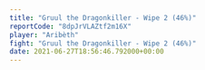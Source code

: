 ```yaml
---
title: "Gruul the Dragonkiller - Wipe 2 (46%)"
reportCode: "8dpJrVLAZtf2m16X"
player: "Aribèth"
fight: "Gruul the Dragonkiller - Wipe 2 (46%)"
date: 2021-06-27T18:56:46.792000+00:00
---
```

